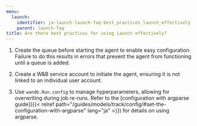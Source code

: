 ```yaml
---
menu:
  launch:
    identifier: ja-launch-launch-faq-best_practices_launch_effectively
    parent: launch-faq
title: Are there best practices for using Launch effectively?
---
```


1. Create the queue before starting the agent to enable easy configuration. Failure to do this results in errors that prevent the agent from functioning until a queue is added.

2. Create a W&B service account to initiate the agent, ensuring it is not linked to an individual user account.

3. Use `wandb.Run.config` to manage hyperparameters, allowing for overwriting during job re-runs. Refer to the [configuration with argparse guide]({{< relref path="/guides/models/track/config/#set-the-configuration-with-argparse" lang="ja" >}}) for details on using argparse.